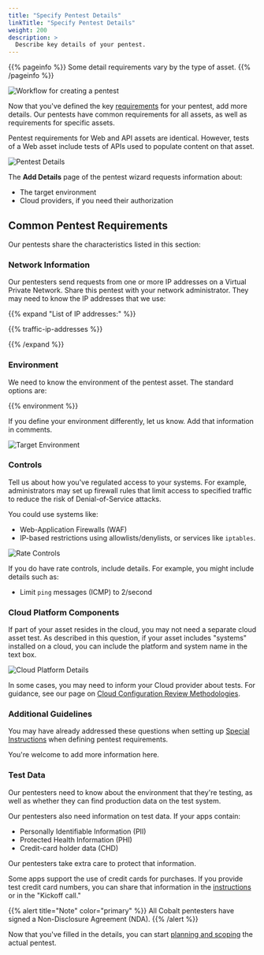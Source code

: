 ```yaml
---
title: "Specify Pentest Details"
linkTitle: "Specify Pentest Details"
weight: 200
description: >
  Describe key details of your pentest.
---
```


{{% pageinfo %}}
Some detail requirements vary by the type of asset.
{{% /pageinfo %}}

![Workflow for creating a pentest](/gsg/CreatePentestFlowStage5.png "Workflow for creating a pentest")
<br>

Now that you've defined the key [requirements](/getting-started/pentest-objectives/) for your pentest, add more details. Our pentests have common requirements
for all assets, as well as requirements for specific assets.

Pentest requirements for Web and API assets are identical. However,
tests of a Web asset include tests of APIs used to populate content on that asset.

![Pentest Details](/gsg/AddDetails.png "Define details for your desired pentest.")

The **Add Details** page of the pentest wizard requests information about:

- The target environment
- Cloud providers, if you need their authorization

## Common Pentest Requirements

Our pentests share the characteristics listed in this section:

### Network Information

Our pentesters send requests from one or more IP addresses on a Virtual
Private Network. Share this pentest with your network administrator. They may need
to know the IP addresses that we use:

{{% expand "List of IP addresses:" %}}

{{% traffic-ip-addresses %}}

{{% /expand %}}

### Environment

We need to know the environment of the pentest asset. The standard options are:

{{% environment %}}

If you define your environment differently, let us know. Add that information
in comments.

![Target Environment](/gsg/TargetEnvironment.png "Describe the environment that you want tested.")

### Controls

Tell us about how you've regulated access to your systems. For example, administrators may set up firewall rules that limit access to specified traffic to reduce the risk of Denial-of-Service attacks.

You could use systems like:

- Web-Application Firewalls (WAF)
- IP-based restrictions using allowlists/denylists, or services like `iptables`.

![Rate Controls](/gsg/RateControls.png "Describe the environment that you want tested.")

If you do have rate controls, include details. For example, you might include
details such as:

- Limit `ping` messages (ICMP) to 2/second

### Cloud Platform Components

If part of your asset resides in the cloud, you may not need a separate cloud asset
test. As described in this question, if your asset includes "systems" installed on 
a cloud, you can include the platform and system name in the text box.

![Cloud Platform Details](/gsg/CloudPlatformDetails.png "Does your asset include cloud components?")

In some cases, you may need to inform your Cloud provider about tests. For guidance,
see our page on [Cloud Configuration Review Methodologies](/methodologies/cloud-configuration-review/).

### Additional Guidelines

You may have already addressed these questions when setting up 
[Special Instructions](/getting-started/pentest-objectives/special-instructions/) when defining pentest requirements.

You're welcome to add more information here.

### Test Data

Our pentesters need to know about the environment that they're testing, as well as whether they can find production data on the test system.

Our pentesters also need information on test data. If your apps contain:

- Personally Identifiable Information (PII)
- Protected Health Information (PHI)
- Credit-card holder data (CHD)

Our pentesters take extra care to protect that information.

Some apps support the use of credit cards for purchases. If you provide
test credit card numbers, you can share that information in the 
[instructions](/getting-started/pentest-objectives/special-instructions/) or in the "Kickoff call."

{{% alert title="Note" color="primary" %}}
All Cobalt pentesters have signed a Non-Disclosure Agreement (NDA).
{{% /alert %}}

Now that you've filled in the details, you can start [planning and scoping](/getting-started/planning/) the actual pentest.

